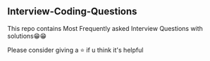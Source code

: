 ## Interview-Coding-Questions
This repo contains Most Frequently asked Interview Questions with solutions😁😁

Please consider giving a ⭐ if u think it's helpful

